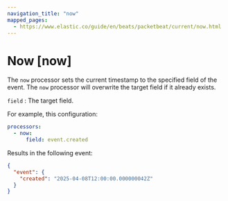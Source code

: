 ```yaml
---
navigation_title: "now"
mapped_pages:
  - https://www.elastic.co/guide/en/beats/packetbeat/current/now.html
---
```


# Now [now]


The `now` processor sets the current timestamp to the specified field of the event. The `now` processor will overwrite the target field if it already exists.

`field`
:   The target field.

For example, this configuration:

```yaml
processors:
  - now:
      field: event.created
```

Results in the following event:

```json
{
  "event": {
    "created": "2025-04-08T12:00:00.000000042Z"
  }
}
```


